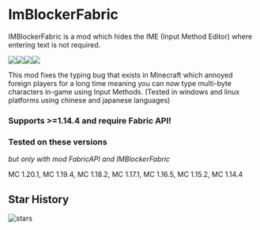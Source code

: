 # ImBlockerFabric
IMBlockerFabric is a mod which hides the IME (Input Method Editor) where entering text is not required.

![](https://img.shields.io/github/last-commit/mrjesen/ImBlockerFabric?logo=artstation&style=for-the-badge&color=9266CC)![](https://img.shields.io/github/issues/mrjesen/ImBlockerFabric?style=for-the-badge&logo=slashdot)![](https://img.shields.io/github/release/mrjesen/ImBlockerFabric?style=for-the-badge&color=00C58E&logo=ionic)![](https://img.shields.io/github/downloads/mrjesen/ImBlockerFabric/total?style=for-the-badge&logo=docusign)

This mod fixes the typing bug that exists in Minecraft which annoyed foreign players for a long time meaning you can now type multi-byte characters in-game using Input Methods. (Tested in windows and linux platforms using chinese and japanese languages)


### Supports >=1.14.4 and require Fabric API!

### Tested on these versions
*but only with mod FabricAPI and IMBlockerFabric*

MC 1.20.1,
MC 1.19.4,
MC 1.18.2,
MC 1.17.1,
MC 1.16.5,
MC 1.15.2,
MC 1.14.4

## Star History

![stars](https://starchart.cc/mrjesen/ImBlockerFabric.svg)
